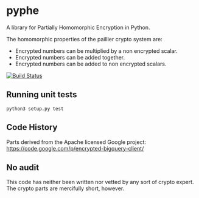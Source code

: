 # pyphe

A library for Partially Homomorphic Encryption in Python.

The homomorphic properties of the paillier crypto system are:

- Encrypted numbers can be multiplied by a non encrypted scalar.
- Encrypted numbers can be added together.
- Encrypted numbers can be added to non encrypted scalars.

[![Build Status](https://travis-ci.org/NICTA/python-paillier.svg?branch=master)](https://travis-ci.org/NICTA/python-paillier)

## Running unit tests

    python3 setup.py test

## Code History

Parts derived from the Apache licensed Google project: https://code.google.com/p/encrypted-bigquery-client/

## No audit

This code has neither been written nor vetted by any sort of crypto expert. The crypto parts are mercifully short, however.
